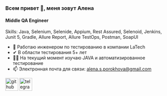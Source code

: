### Всем привет 👋, меня зовут Алена
#### Middle QA Engineer 

Skills: Java, Selenium, Selenide, Appium, Rest Assured, Selenoid, Jenkins, Junit 5, Gradle, Allure Report, Allure TestOps, Postman, SoapUI

- 🔭 Работаю инженером по тестированию в компании LaTech
- ✔ В области тестирования 5+ лет
- 👩‍🎓 На текущий момент изучаю JAVA и автоматизированное тестирование
- 📫 Электронная почта для связи: alena.s.porokhova@gmail.com

[<img src='https://github.githubassets.com/favicons/favicon.svg' alt='github' height='40'>](https://github.com/aporohova)  [<img src='https://telegram.org/favicon.ico' alt='telegram' height='40'>](https://t.me/alena120894)


>
